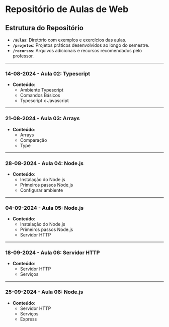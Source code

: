 # Repositório de Aulas de Web

## Estrutura do Repositório

- **`/aulas`**: Diretório com exemplos e exercícios das aulas.
- **`/projetos`**: Projetos práticos desenvolvidos ao longo do semestre.
- **`/recursos`**: Arquivos adicionais e recursos recomendados pelo professor.

---
### 14-08-2024 - Aula 02: Typescript
- **Conteúdo**:
  - Ambiente Typescript
  - Comandos Básicos
  - Typescript x Javascript

---
### 21-08-2024 - Aula 03: Arrays
- **Conteúdo**:
    - Arrays
    - Comparação
    - Type

---
### 28-08-2024 - Aula 04: Node.js
- **Conteúdo**:
    - Instalação do Node.js
    - Primeiros passos Node.js
    - Configurar ambiente

---
### 04-09-2024 - Aula 05: Node.js
- **Conteúdo**:
    - Instalação do Node.js 
    - Primeiros passos Node.js
    - Servidor HTTP
---
### 18-09-2024 - Aula 06: Servidor HTTP
- **Conteúdo**:
    - Servidor HTTP
    - Serviços
---
### 25-09-2024 - Aula 06: Node.js
- **Conteúdo**:
    - Servidor HTTP
    - Serviços
    - Express
